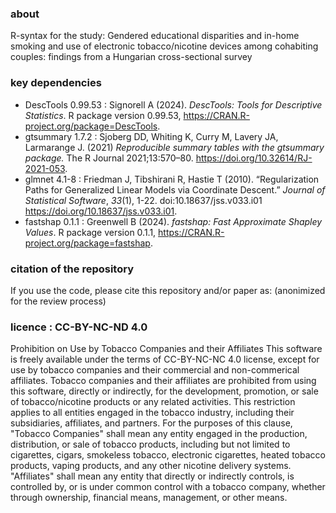 ### about
 R-syntax for the study: 
 Gendered educational disparities and in-home smoking and use of electronic tobacco/nicotine devices among cohabiting couples: findings from a Hungarian cross-sectional survey

### key dependencies
-  DescTools 0.99.53 : Signorell A (2024). _DescTools: Tools for Descriptive Statistics_. R package version 0.99.53, <https://CRAN.R-project.org/package=DescTools>.
-  gtsummary 1.7.2 : Sjoberg DD, Whiting K, Curry M, Lavery JA, Larmarange J. (2021) _Reproducible summary tables with the gtsummary package._ The R Journal 2021;13:570–80. <https://doi.org/10.32614/RJ-2021-053>.
-  glmnet 4.1-8 : Friedman J, Tibshirani R, Hastie T (2010). “Regularization Paths for Generalized Linear Models via Coordinate Descent.” _Journal of Statistical Software_, *33*(1), 1-22. doi:10.18637/jss.v033.i01 <https://doi.org/10.18637/jss.v033.i01>.
-  fastshap 0.1.1 : Greenwell B (2024). _fastshap: Fast Approximate Shapley Values_. R package version 0.1.1,  <https://CRAN.R-project.org/package=fastshap>.

### citation of the repository
 If you use the code, please cite this repository and/or paper as: (anonimized for the review process)

### licence : CC-BY-NC-ND 4.0 
Prohibition on Use by Tobacco Companies and their Affiliates
This software is freely available under the terms of CC-BY-NC-NC 4.0 license, except for use by tobacco companies and their commercial and non-commerical affiliates. 
Tobacco companies and their affiliates are prohibited from using this software, directly or indirectly, for the development, promotion, or sale of tobacco/nicotine products or any related activities. 
This restriction applies to all entities engaged in the tobacco industry, including their subsidiaries, affiliates, and partners.
For the purposes of this clause, "Tobacco Companies" shall mean any entity engaged in the production, distribution, or sale of tobacco products, 
including but not limited to cigarettes, cigars, smokeless tobacco, electronic cigarettes, heated tobacco products, vaping products, and any other nicotine delivery systems. 
"Affiliates" shall mean any entity that directly or indirectly controls, is controlled by, or is under common control with a tobacco company, whether through ownership, financial means, management, or other means.

